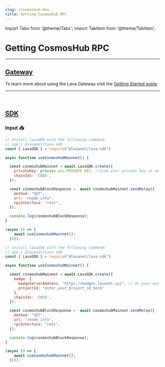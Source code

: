 ```yaml
---
slug: /cosmoshub-dev
title: Getting CosmosHub RPC
---
```


import Tabs from '@theme/Tabs';
import TabItem from '@theme/TabItem';

# Getting CosmosHub RPC

<hr />

## [Gateway](https://gateway.lavanet.xyz/?utm_source=cosmoshub-dev&utm_medium=docs&utm_campaign=docs-to-gateway)

To learn more about using the Lava Gateway visit the [Getting Started guide](https://docs.lavanet.xyz/gateway-getting-started?utm_source=cosmoshub-dev&utm_medium=docs&utm_campaign=docs-to-docs)

<hr />
<br />

## [SDK](https://github.com/lavanet/lava-sdk)

### Input 📥

<Tabs>
<TabItem value="backend" label="BackEnd">

```jsx
// Install lavaSDK with the following command:
// npm i @lavanet/lava-sdk
const { LavaSDK } = require("@lavanet/lava-sdk")

async function useCosmoshubMainnet() {

  const cosmoshubMainnet = await LavaSDK.create({
    privateKey: process.env.PRIVATE_KEY, //hide your private key in an environmental variable
    chainIds: 'COS5',
  });

  const cosmoshubBlockResponse =  await cosmoshubMainnet.sendRelay({
    method: "GET",
    url: "/node_info",
    rpcInterface: "rest",
  });

  console.log(cosmoshubBlockResponse);
}

(async () => {
    await useCosmoshubMainnet();
  })();
```

</TabItem>
<TabItem value="frontend" label="FrontEnd">

```jsx
// Install lavaSDK with the following command:
// npm i @lavanet/lava-sdk
const { LavaSDK } = require("@lavanet/lava-sdk")

async function useCosmoshubMainnet() {

  const cosmoshubMainnet = await LavaSDK.create({
    badge: {
      badgeServerAddress: "https://badges.lavanet.xyz", // Or your own Badge-Server URL 
      projectId: "enter_your_project_id_here" 
    },    
    chainIds: 'COS5',
  });

  const cosmoshubBlockResponse =  await cosmoshubMainnet.sendRelay({
    method: "GET",
    url: "/node_info",
    rpcInterface: "rest",
  });

  console.log(cosmoshubBlockResponse);
}

(async () => {
    await useCosmoshubMainnet();
  })();
```
</TabItem>
</Tabs>